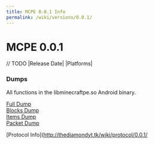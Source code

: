```yaml
---
title: MCPE 0.0.1 Info
permalink: /wiki/versions/0.0.1/
---
```

# MCPE 0.0.1
// TODO
|Release Date|
|Platforms|

### Dumps
All functions in the libminecraftpe.so Android binary.  

[Full Dump](dumps/fulldump.txt)  
[Blocks Dump](dumps/blockdump.txt)  
[Items Dump](dumps/itemdump.txt)  
[Packet Dump](dumps/packetdump.txt)  
  
[Protocol Info](http://thediamondyt.tk/wiki/protocol/0.0.1/
